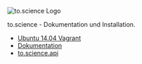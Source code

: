 ![to.science Logo](/doc/resources/images/to.science.svg "to.science Logo")

to.science - Dokumentation und Installation.

 
- [Ubuntu 14.04 Vagrant](https://github.com/hbz/to.science/tree/master/vagrant/ubuntu-14.04)
- [Dokumentation](https://hbz.github.io/to.science/build/html)
- [to.science.api](https://hbz.github.io/to.science/build/html/api/api.html)
